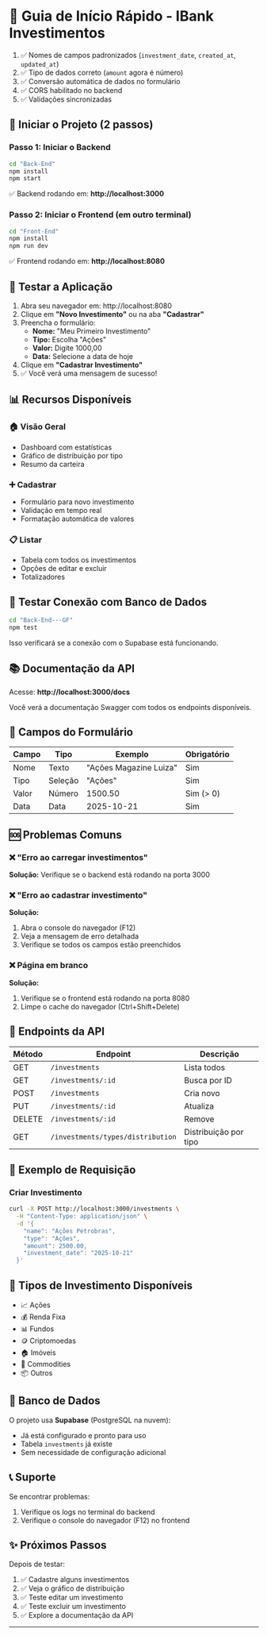 # 🚀 Guia de Início Rápido - IBank Investimentos

1. ✅ Nomes de campos padronizados (`investment_date`, `created_at`, `updated_at`)
2. ✅ Tipo de dados correto (`amount` agora é número)
3. ✅ Conversão automática de dados no formulário
4. ✅ CORS habilitado no backend
5. ✅ Validações sincronizadas

## 🎯 Iniciar o Projeto (2 passos)

### Passo 1: Iniciar o Backend
```bash
cd "Back-End"
npm install
npm start
```
✅ Backend rodando em: **http://localhost:3000**

### Passo 2: Iniciar o Frontend (em outro terminal)
```bash
cd "Front-End"
npm install
npm run dev
```
✅ Frontend rodando em: **http://localhost:8080**

## 🧪 Testar a Aplicação

1. Abra seu navegador em: http://localhost:8080
2. Clique em **"Novo Investimento"** ou na aba **"Cadastrar"**
3. Preencha o formulário:
   - **Nome:** "Meu Primeiro Investimento"
   - **Tipo:** Escolha "Ações"
   - **Valor:** Digite 1000,00
   - **Data:** Selecione a data de hoje
4. Clique em **"Cadastrar Investimento"**
5. ✅ Você verá uma mensagem de sucesso!

## 📊 Recursos Disponíveis

### 🏠 Visão Geral
- Dashboard com estatísticas
- Gráfico de distribuição por tipo
- Resumo da carteira

### ➕ Cadastrar
- Formulário para novo investimento
- Validação em tempo real
- Formatação automática de valores

### 📋 Listar
- Tabela com todos os investimentos
- Opções de editar e excluir
- Totalizadores

## 🔧 Testar Conexão com Banco de Dados

```bash
cd "Back-End---GF"
npm test
```

Isso verificará se a conexão com o Supabase está funcionando.

## 📚 Documentação da API

Acesse: **http://localhost:3000/docs**

Você verá a documentação Swagger com todos os endpoints disponíveis.

## 🎨 Campos do Formulário

| Campo | Tipo | Exemplo | Obrigatório |
|-------|------|---------|-------------|
| Nome | Texto | "Ações Magazine Luiza" | Sim |
| Tipo | Seleção | "Ações" | Sim |
| Valor | Número | 1500.50 | Sim (> 0) |
| Data | Data | 2025-10-21 | Sim |

## 🆘 Problemas Comuns

### ❌ "Erro ao carregar investimentos"
**Solução:** Verifique se o backend está rodando na porta 3000

### ❌ "Erro ao cadastrar investimento"
**Solução:** 
1. Abra o console do navegador (F12)
2. Veja a mensagem de erro detalhada
3. Verifique se todos os campos estão preenchidos

### ❌ Página em branco
**Solução:** 
1. Verifique se o frontend está rodando na porta 8080
2. Limpe o cache do navegador (Ctrl+Shift+Delete)

## 📱 Endpoints da API

| Método | Endpoint | Descrição |
|--------|----------|-----------|
| GET | `/investments` | Lista todos |
| GET | `/investments/:id` | Busca por ID |
| POST | `/investments` | Cria novo |
| PUT | `/investments/:id` | Atualiza |
| DELETE | `/investments/:id` | Remove |
| GET | `/investments/types/distribution` | Distribuição por tipo |

## 🎯 Exemplo de Requisição

### Criar Investimento
```bash
curl -X POST http://localhost:3000/investments \
  -H "Content-Type: application/json" \
  -d '{
    "name": "Ações Petrobras",
    "type": "Ações",
    "amount": 2500.00,
    "investment_date": "2025-10-21"
  }'
```

## 🌟 Tipos de Investimento Disponíveis

- 📈 Ações
- 💰 Renda Fixa
- 📊 Fundos
- 🪙 Criptomoedas
- 🏠 Imóveis
- 🥇 Commodities
- 📦 Outros

## 🔐 Banco de Dados

O projeto usa **Supabase** (PostgreSQL na nuvem):
- Já está configurado e pronto para uso
- Tabela `investments` já existe
- Sem necessidade de configuração adicional

## 📞 Suporte

Se encontrar problemas:
1. Verifique os logs no terminal do backend
2. Verifique o console do navegador (F12) no frontend

## ✨ Próximos Passos

Depois de testar:
1. ✅ Cadastre alguns investimentos
2. ✅ Veja o gráfico de distribuição
3. ✅ Teste editar um investimento
4. ✅ Teste excluir um investimento
5. ✅ Explore a documentação da API

---

